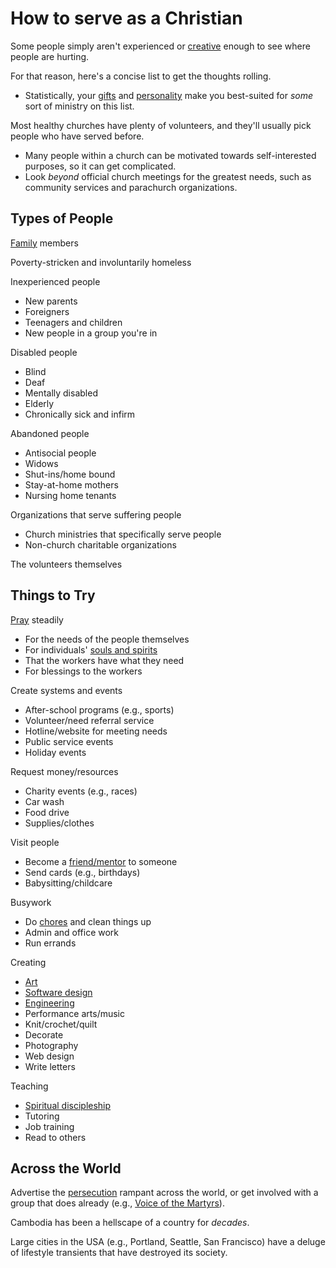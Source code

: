 
# How to serve as a Christian

Some people simply aren't experienced or [creative](mind-creativity.md) enough to see where people are hurting.

For that reason, here's a concise list to get the thoughts rolling.

- Statistically, your [gifts](spiritual-gifts.md) and [personality](personality.md) make you best-suited for *some* sort of ministry on this list.

Most healthy churches have plenty of volunteers, and they'll usually pick people who have served before.

- Many people within a church can be motivated towards self-interested purposes, so it can get complicated.
- Look *beyond* official church meetings for the greatest needs, such as community services and parachurch organizations.

## Types of People

[Family](people-family.md) members

Poverty-stricken and involuntarily homeless

Inexperienced people

- New parents
- Foreigners
- Teenagers and children
- New people in a group you're in

Disabled people

- Blind
- Deaf
- Mentally disabled
- Elderly
- Chronically sick and infirm

Abandoned people

- Antisocial people
- Widows
- Shut-ins/home bound
- Stay-at-home mothers
- Nursing home tenants

Organizations that serve suffering people

- Church ministries that specifically serve people
- Non-church charitable organizations

The volunteers themselves

## Things to Try

[Pray](spiritual-exercises-prayer.md) steadily

- For the needs of the people themselves
- For individuals' [souls and spirits](humanity.md)
- That the workers have what they need
- For blessings to the workers

Create systems and events

- After-school programs (e.g., sports)
- Volunteer/need referral service
- Hotline/website for meeting needs
- Public service events
- Holiday events

Request money/resources

- Charity events (e.g., races)
- Car wash
- Food drive
- Supplies/clothes

Visit people

- Become a [friend/mentor](people-4_friends.md) to someone
- Send cards (e.g., birthdays)
- Babysitting/childcare

Busywork

- Do [chores](home-housekeeping.md) and clean things up
- Admin and office work
- Run errands

Creating

- [Art](values-quality.md)
- [Software design](computers-programming-basics.md)
- [Engineering](engineering.md)
- Performance arts/music
- Knit/crochet/quilt
- Decorate
- Photography
- Web design
- Write letters

Teaching

- [Spiritual discipleship](spiritual-discipleship.md)
- Tutoring
- Job training
- Read to others

## Across the World

Advertise the [persecution](hardship-persecution-church.md) rampant across the world, or get involved with a group that does already (e.g., [Voice of the Martyrs](https://www.persecution.com/)).

Cambodia has been a hellscape of a country for *decades*.

Large cities in the USA (e.g., Portland, Seattle, San Francisco) have a deluge of lifestyle transients that have destroyed its society.
